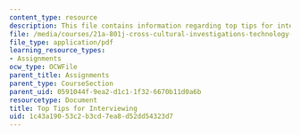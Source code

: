 ```yaml
---
content_type: resource
description: This file contains information regarding top tips for interviewing.
file: /media/courses/21a-801j-cross-cultural-investigations-technology-and-development-fall-2012/1c43a19053c2b3cd7ea8d52dd54323d7_MIT21A_801JF12_TopTipInt.pdf
file_type: application/pdf
learning_resource_types:
- Assignments
ocw_type: OCWFile
parent_title: Assignments
parent_type: CourseSection
parent_uid: 0591044f-9ea2-d1c1-1f32-6670b11d0a6b
resourcetype: Document
title: Top Tips for Interviewing
uid: 1c43a190-53c2-b3cd-7ea8-d52dd54323d7
---
```

